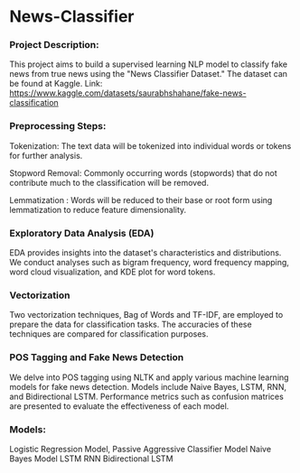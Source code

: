 # News-Classifier
### Project Description:
This project aims to build a supervised learning NLP model to classify fake news from true news using the "News Classifier Dataset." The dataset can be found at Kaggle.
Link: https://www.kaggle.com/datasets/saurabhshahane/fake-news-classification

### Preprocessing Steps:
Tokenization: The text data will be tokenized into individual words or tokens for further analysis.

Stopword Removal: Commonly occurring words (stopwords) that do not contribute much to the classification will be removed.

Lemmatization : Words will be reduced to their base or root form using lemmatization to reduce feature dimensionality.

### Exploratory Data Analysis (EDA)
EDA provides insights into the dataset's characteristics and distributions. We conduct analyses such as bigram frequency, word frequency mapping, word cloud visualization, and KDE plot for word tokens.

### Vectorization
Two vectorization techniques, Bag of Words and TF-IDF, are employed to prepare the data for classification tasks. The accuracies of these techniques are compared for classification purposes.

### POS Tagging and Fake News Detection
We delve into POS tagging using NLTK and apply various machine learning models for fake news detection. Models include Naive Bayes, LSTM, RNN, and Bidirectional LSTM. Performance metrics such as confusion matrices are presented to evaluate the effectiveness of each model.

### Models:
Logistic Regression Model,
Passive Aggressive Classifier Model
Naive Bayes Model
LSTM 
RNN
Bidirectional LSTM
